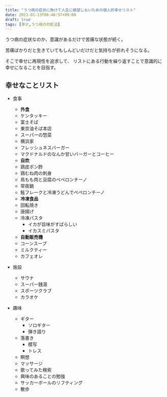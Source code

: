 ```yaml
---
title: "うつ病の症状に負けて人生に絶望しないための個人的幸せリスト"
date: 2021-01-13T06:46:57+09:00
draft: true
tags: [幸せ,うつ病の対処法]
---
```

うつ病の症状なのか、意識があるだけで苦痛な状態が続く。

苦痛ばかりだと生きていてもしんどいだけだと気持ちが折れそうになる。

そこで幸せに再現性を追求して、
リストにある行動を繰り返すことで意識的に幸せになることを目指す。

## 幸せなことリスト
- 食事
    - **外食**
    - ケンタッキー
    - 富士そば
    - 東京油そば本店
    - スーパーの惣菜
    - 横浜家
    - フレッシュネスバーガー
    - マクドナルドのなんか甘いバーガーとコーヒー
    - **自炊**
    - 鶏皮ポン酢
    - 鶏むね肉の刺身
    - 鳥もも肉と豆腐のペペロンチーノ
    - 常夜鍋
    - 鮭フレークと冷凍うどんでペペロンチーノ
    - **冷凍食品**
    - 回転焼き
    - 唐揚げ
    - 冷凍パスタ
      - イカが旨味がすばらしい
      - イカスミパスタ
    - **自動販売機**
    - コーンスープ
    - ミルクティー
    - カフェオレ

- 施設
    - サウナ
    - スーパー銭湯
    - スポーツクラブ
    - カラオケ

- 趣味
    - ギター
        - ソロギター
        - 弾き語り
    - 落書き
        - 模写
        - トレス
    - 瞑想
    - マッサージ
    - 歌ってみた検索
    - 興味のあることの勉強
    - サッカーボールのリフティング
    - 散歩